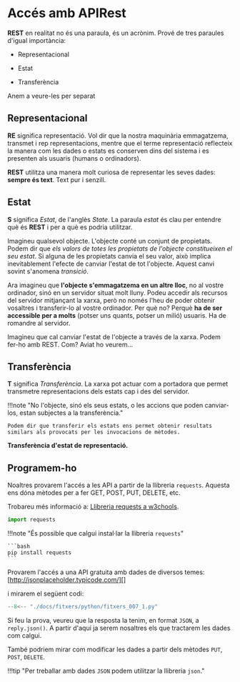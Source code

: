 # Accés amb APIRest

**REST** en realitat no és una paraula, és un acrònim. Prové de tres paraules d'igual importància:

* Representacional

* Estat

* Transferència

Anem a veure-les per separat

## Representacional

**RE** significa representació. Vol dir que la nostra maquinària emmagatzema, transmet i rep representacions, mentre que el terme representació reflecteix la manera com les dades o estats es conserven dins del sistema i es presenten als usuaris (humans o ordinadors).

**REST** utilitza una manera molt curiosa de representar les seves dades: **sempre és text**. Text pur i senzill.

## Estat
**S** significa *Estat*, de l'anglès *State*. La paraula *estat* és clau per entendre què és **REST** i per a què es podria utilitzar.

Imagineu qualsevol objecte. L'objecte conté un conjunt de propietats. Podem dir que *els valors de totes les propietats de l'objecte constitueixen el seu estat*. Si alguna de les propietats canvia el seu valor, això implica inevitablement l'efecte de canviar l'estat de tot l'objecte. Aquest canvi sovint s'anomena *transició*.

Ara imagineu que **l'objecte s'emmagatzema en un altre lloc**, no al vostre ordinador, sinó en un servidor situat molt lluny. Podeu accedir als recursos del servidor mitjançant la xarxa, però no només l'heu de poder obtenir vosaltres i transferir-lo al vostre ordinador. Per què no? Perquè **ha de ser accessible per a molts** (potser uns quants, potser un milió) usuaris. Ha de romandre al servidor.

Imagineu que cal canviar l'estat de l'objecte a través de la xarxa. Podem fer-ho amb REST. Com? Aviat ho veurem...

## Transferència

**T** significa *Transferència*. La xarxa pot actuar com a portadora que permet transmetre representacions dels estats cap i des del servidor.

!!!note "No l'objecte, sinó els seus estats, o les accions que poden canviar-los, estan subjectes a la transferència."

    Podem dir que transferir els estats ens permet obtenir resultats similars als provocats per les invocacions de mètodes.

**Transferència d'estat de representació.**

## Programem-ho

Noaltres provarem l'accés a les API a partir de la llibreria `requests`. Aquesta ens dóna mètodes per a fer GET, POST, PUT, DELETE, etc.

Trobareu més informació a: [Llibreria requests a w3chools][].

```py
import requests
```

!!!note "És possible que calgui instal·lar la llibreria `requests`"

    ```bash
    pip install requests
    ```

Provarem l'accés a una API gratuita amb dades de diversos temes: [http://jsonplaceholder.typicode.com/][]

i mirarem el següent codi:

```py
--8<-- "./docs/fitxers/python/fitxers_007_1.py"
```

Si feu la prova, veureu que la resposta la tenim, en format `JSON`, a `reply.json()`. A partir d'aquí ja serem nosaltres els que tractarem les dades com calgui.

També podriem mirar com modificar les dades a partir dels mètodes `PUT`, `POST`, `DELETE`.

!!!tip "Per treballar amb dades `JSON` podem utilitzar la llibreria `json`."

[https://pokeapi.co/api/v2/pokemon/ditto]:  https://pokeapi.co/api/v2/pokemon/ditto
[http://jsonplaceholder.typicode.com/]:    http://jsonplaceholder.typicode.com/
[Llibreria requests a w3chools]:        https://www.w3schools.com/python/module_requests.asp